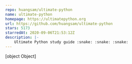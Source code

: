 ```yaml
---
repo: huangsam/ultimate-python
name: ultimate-python
homepage: https://ultimatepython.org
url: https://github.com/huangsam/ultimate-python
stars: 5173
starredAt: 2020-09-06T21:53:12Z
description: |-
    Ultimate Python study guide :snake: :snake: :snake:
---
```


[object Object]

